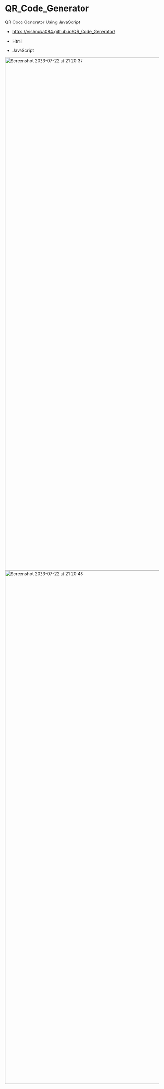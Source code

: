 # QR_Code_Generator
QR Code Generator Using JavaScript 

- https://vishnuka084.github.io/QR_Code_Generator/

- Html
- JavaScript

<img width="1680" alt="Screenshot 2023-07-22 at 21 20 37" src="https://github.com/Vishnuka084/QR_Code_Generator/assets/122769900/6aab898a-ee8f-4243-965e-e14d518a09a3">
<img width="1680" alt="Screenshot 2023-07-22 at 21 20 48" src="https://github.com/Vishnuka084/QR_Code_Generator/assets/122769900/97eb0a58-47e2-4846-9c6d-f637b4b94885">
